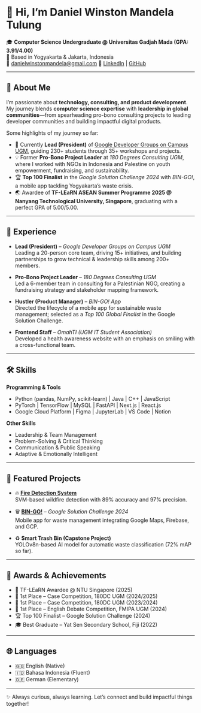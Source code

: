 # 👋 Hi, I’m Daniel Winston Mandela Tulung  

🎓 **Computer Science Undergraduate @ Universitas Gadjah Mada (GPA: 3.91/4.00)**  
📍 Based in Yogyakarta & Jakarta, Indonesia  
📧 danielwinstonmandela@gmail.com 
🔗 [LinkedIn](https://www.linkedin.com/) | [GitHub](https://github.com/)  

---

## 🚀 About Me  
I’m passionate about **technology, consulting, and product development**.  
My journey blends **computer science expertise** with **leadership in global communities**—from spearheading pro-bono consulting projects to leading developer communities and building impactful digital products.  

Some highlights of my journey so far:  
- 🌱 Currently **Lead (President)** of [Google Developer Groups on Campus UGM](https://developers.google.com/community/gdsc), guiding 230+ students through 35+ workshops and projects.  
- 💡 Former **Pro-Bono Project Leader** at *180 Degrees Consulting UGM*, where I worked with NGOs in Indonesia and Palestine on youth empowerment, fundraising, and sustainability.  
- 🏆 **Top 100 Finalist** in the *Google Solution Challenge 2024* with *BIN-GO!*, a mobile app tackling Yogyakarta’s waste crisis.  
- 🌏 Awardee of **TF-LEaRN ASEAN Summer Programme 2025 @ Nanyang Technological University, Singapore**, graduating with a perfect GPA of 5.00/5.00.  

---

## 💼 Experience  
- **Lead (President)** – *Google Developer Groups on Campus UGM*  
  Leading a 20-person core team, driving 15+ initiatives, and building partnerships to grow technical & leadership skills among 200+ members.  

- **Pro-Bono Project Leader** – *180 Degrees Consulting UGM*  
  Led a 6-member team in consulting for a Palestinian NGO, creating a fundraising strategy and stakeholder mapping framework.  

- **Hustler (Product Manager)** – *BIN-GO! App*  
  Directed the lifecycle of a mobile app for sustainable waste management; selected as a *Top 100 Global Finalist* in the Google Solution Challenge.  

- **Frontend Staff** – *OmahTI (UGM IT Student Association)*  
  Developed a health awareness website with an emphasis on smiling with a cross-functional team.  

---

## 🛠 Skills  
**Programming & Tools**  
- Python (pandas, NumPy, scikit-learn) | Java | C++ | JavaScript  
- PyTorch | TensorFlow | MySQL | FastAPI | Next.js | React.js  
- Google Cloud Platform | Figma | JupyterLab | VS Code | Notion  

**Other Skills**  
- Leadership & Team Management  
- Problem-Solving & Critical Thinking  
- Communication & Public Speaking  
- Adaptive & Emotionally Intelligent  

---

## 📂 Featured Projects  
- 🔥 [**Fire Detection System**](#)  
  SVM-based wildfire detection with 89% accuracy and 97% precision.  

- 🗑️ [**BIN-GO!**](#) – *Google Solution Challenge 2024*  
  Mobile app for waste management integrating Google Maps, Firebase, and GCP.  

- ♻️ **Smart Trash Bin (Capstone Project)**  
  YOLOv8n-based AI model for automatic waste classification (72% mAP so far).  

---

## 🌟 Awards & Achievements  
- 🏅 TF-LEaRN Awardee @ NTU Singapore (2025)
- 🥇 1st Place – Case Competition, 180DC UGM (2024/2025)  
- 🥇 1st Place – Case Competition, 180DC UGM (2023/2024)  
- 🥇 1st Place – English Debate Competition, FMIPA UGM (2024)  
- 🏆 Top 100 Finalist – Google Solution Challenge (2024)  
- 🎓 Best Graduate – Yat Sen Secondary School, Fiji (2022)  

---

## 🌐 Languages  
- 🇬🇧 English (Native)  
- 🇮🇩 Bahasa Indonesia (Fluent)  
- 🇩🇪 German (Elementary)  

---

✨ Always curious, always learning. Let’s connect and build impactful things together!  
